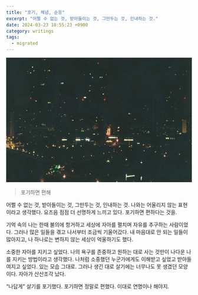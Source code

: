 ```yaml
---
title: "포기, 체념, 순응"
excerpt: "어쩔 수 없는 것, 받아들이는 것, 그만두는 것, 인내하는 것."
date: 2024-03-23 18:55:23 +0900
category: writings
tags:
  - migrated
---
```


![](/assets/images/Qw8RnvZ.jpg)

> 포기하면 편해

어쩔 수 없는 것, 받아들이는 것, 그만두는 것, 인내하는 것. 나와는 어울리지 않는 표현이라고 생각했다. 요즈음 점점 더 선명하게 느끼고 있다. 포기하면 편하다는 것을.  
  
기억 속의 나는 한때 불의에 항거하고 세상에 자아를 펼치며 자유를 추구하는 사람이었다. 그러나 많은 일들을 겪고 나서부터 조금씩 기울어갔다. 내 마음대로 안 되는 일들이 많아지고, 나 하나로는 변하지 않는 세상이 억울하기도 했다.   
  
소중한 자아를 지키고 싶었다. 나의 욕구를 존중하고 원하는 대로 사는 것만이 나다운 나를 지키는 방법이라고 생각했다. 나처럼 소중했던 누군가에게도 이해받고 싶었고 받아들여지고 싶었다. 있는 모습 그대로. 그러나 생긴 대로 살기에는 너무나도 못 생겼던 모양이다. 자아가 산산조각 났다.  
  
“나답게” 살기를 포기했다. 포기하면 정말로 편했다. 이대로 연명이나 해야지.